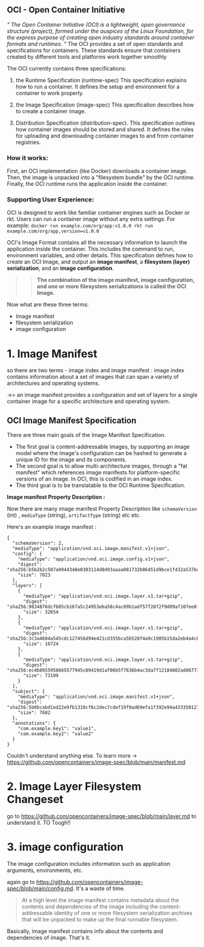 ## OCI - Open Container Initiative
_" The Open Container Initiative (OCI) is a lightweight, open governance structure (project), formed under the auspices of the Linux Foundation, for the express purpose of creating open industry standards around container formats and runtimes. "_
The OCI provides a set of open standards and specifications for containers. These standards ensure that containers created by different tools and platforms work together smoothly

The OCI currently contains three specifications: 
1. the Runtime Specification (runtime-spec)
   This specification explains how to run a container. It defines the setup and environment for a container to work properly.
   
2. the Image Specification (image-spec)
   This specification describes how to create a container image.
  
3. Distribution Specification (distribution-spec).
   This specification outlines how container images should be stored and shared. It defines the rules for uploading and downloading container images to and from
   container registries.

### How it works:

First, an OCI implementation (like Docker) downloads a container image.
Then, the image is unpacked into a "filesystem bundle" by the OCI runtime.
Finally, the OCI runtime runs the application inside the container.

### Supporting User Experience:
OCI is designed to work like familiar container engines such as Docker or rkt. Users can run a container image without any extra settings:
For example:
`docker run example.com/org/app:v1.0.0
rkt run example.com/org/app,version=v1.0.0`

OCI's Image Format contains all the necessary information to launch the application inside the container. This includes the command to run, environment variables, and other details.  This specification defines how to create an OCI Image, and output an **image manifest**, a **filesystem (layer) serialization**, and an **image configuration**. 

>> **The combination of the image manifest, image configuration, and one or more filesystem serializations is called the OCI Image.**

Now what are these three terms:
- Image manifest
- filesystem serialization
- image configuration

# 1. Image Manifest

so there are two terms - image index and image manifest :
image index contains information about a set of images that can span a variety of architectures and operating systems.

->> an image manifest provides a configuration and set of layers for a single container image for a specific architecture and operating system.

## OCI Image Manifest Specification

There are three main goals of the Image Manifest Specification. 
- The first goal is content-addressable images, by supporting an image model where the image's configuration can be hashed to generate a unique ID for the image and its components.
- The second goal is to allow multi-architecture images, through a "fat manifest" which references image manifests for platform-specific versions of an image. In OCI, this is codified in an image index.
- The third goal is to be translatable to the OCI Runtime Specification.

**Image manifest Property Description :**

Now there are many image manifest Property Description 
like `schemaVersion` (int) , `mediaType` (string), `artifactType` (string) etc etc. 

Here's an example image manifest :
```
{
  "schemaVersion": 2,
  "mediaType": "application/vnd.oci.image.manifest.v1+json",
  "config": {
    "mediaType": "application/vnd.oci.image.config.v1+json",
    "digest": "sha256:b5b2b2c507a0944348e0303114d8d93aaaa081732b86451d9bce1f432a537bc7",
    "size": 7023
  },
  "layers": [
    {
      "mediaType": "application/vnd.oci.image.layer.v1.tar+gzip",
      "digest": "sha256:9834876dcfb05cb167a5c24953eba58c4ac89b1adf57f28f2f9d09af107ee8f0",
      "size": 32654
    },
    {
      "mediaType": "application/vnd.oci.image.layer.v1.tar+gzip",
      "digest": "sha256:3c3a4604a545cdc127456d94e421cd355bca5b528f4a9c1905b15da2eb4a4c6b",
      "size": 16724
    },
    {
      "mediaType": "application/vnd.oci.image.layer.v1.tar+gzip",
      "digest": "sha256:ec4b8955958665577945c89419d1af06b5f7636b4ac3da7f12184802ad867736",
      "size": 73109
    }
  ],
  "subject": {
    "mediaType": "application/vnd.oci.image.manifest.v1+json",
    "digest": "sha256:5b0bcabd1ed22e9fb1310cf6c2dec7cdef19f0ad69efa1f392e94a4333501270",
    "size": 7682
  },
  "annotations": {
    "com.example.key1": "value1",
    "com.example.key2": "value2"
  }
}
```

Couldn't understand anything else. To learn more -> https://github.com/opencontainers/image-spec/blob/main/manifest.md

# 2. Image Layer Filesystem Changeset

go to https://github.com/opencontainers/image-spec/blob/main/layer.md to understand it. TO Tough!!

# 3. image configuration

The image configuration includes information such as application arguments, environments, etc. 

again go to https://github.com/opencontainers/image-spec/blob/main/config.md. It's a waste of time.

> At a high level the image manifest contains metadata about the contents and dependencies of the image including the content-addressable identity of one or more filesystem serialization archives that will be unpacked to make up the final runnable filesystem.

Basically, image manifest contains info about the contents and dependencies of image. That's it.

